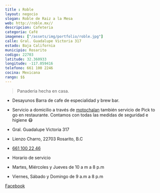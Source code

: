 ```yaml
---
title : Roble
layout: negocio
slogan: Roble de Raiz a la Mesa
web: http://roble.mx//
descripcion: Cafeteria
categoria: Café
imagenes: ["/assets/img/portfolio/roble.jpg"]
calle: Gral. Guadalupe Victoria 317
estado: Baja California
municipio: Rosarito
codigo: 22703
latitude: 32.360933
longitude: -117.059416
telefono: 661 100 2246
cocina: Mexicana
rango: $$
---
```


>Panaderia hecha en casa.
* Desayunos Barra de cafe de especialidad y brew bar.

* Servicio a domicilio a través de [motochalan](https://rosaritocentro.com/directorio/moto-chalan.html) también servicio de Pick to go en restaurante.⁣ Contamos con todas las medidas de seguridad e higiene 😷⁣⁣⁣⁣⁣⁣⁣⁣⁣⁣⁣

* Gral. Guadalupe Victoria 317
* Lienzo Charro, 22703 Rosarito, B.C
* <a href="tel:+526611002246">661 100 22 46</a>
* Horario de servicio 
* Martes, Miércoles y Jueves de 10 a m a 8 p.m⁣⁣⁣⁣⁣⁣⁣
* Viernes, Sábado y Domingo de 9 a.m a 8 p.m⁣⁣⁣⁣⁣ 

[Facebook](https://www.facebook.com/RobleRosarito)

